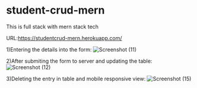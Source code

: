 # student-crud-mern

This is full stack with mern stack tech 

URL:https://studentcrud-mern.herokuapp.com/


1)Entering the details into the form: 
![Screenshot (11)](https://user-images.githubusercontent.com/63945319/164914669-6dca0cef-9728-453a-9d54-c17846a0225a.png)


2)After submiting the form to server and updating the table:
![Screenshot (12)](https://user-images.githubusercontent.com/63945319/164914776-bf20d514-cc6f-4d94-a441-6565b85fe27a.png)

3)Deleting the entry in table and mobile responsive view:
![Screenshot (15)](https://user-images.githubusercontent.com/63945319/164915045-ac360994-0aa1-48dc-bc78-848a82c56c31.png)
